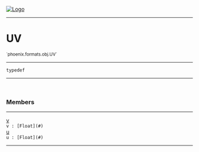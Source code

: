 
[![Logo](../../../../images/logo.png)](../../../../api/index.html)

---



<h1>UV</h1>
<small>`phoenix.formats.obj.UV`</small>



---

`typedef`


---


&nbsp;
&nbsp;







<h3>Members</h3> <hr/><span class="member apipage">
                <a name="v"><a class="lift" href="#v">v</a></a><div class="clear"></div><code class="signature apipage">v : [Float](#)</code><br/></span>
            <span class="small_desc_flat"></span><span class="member apipage">
                <a name="u"><a class="lift" href="#u">u</a></a><div class="clear"></div><code class="signature apipage">u : [Float](#)</code><br/></span>
            <span class="small_desc_flat"></span>








---

&nbsp;
&nbsp;
&nbsp;
&nbsp;